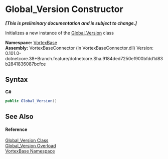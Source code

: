 # Global_Version Constructor 
 _**\[This is preliminary documentation and is subject to change.\]**_

Initializes a new instance of the <a href="T_VortexBase_Global_Version.md">Global_Version</a> class

**Namespace:**&nbsp;<a href="N_VortexBase.md">VortexBase</a><br />**Assembly:**&nbsp;VortexBaseConnector (in VortexBaseConnector.dll) Version: 0.101.0-dotnetcore.38+Branch.feature/dotnetcore.Sha.9184ded7250ef900bfdd1d83b2841836087bcfce

## Syntax

**C#**<br />
``` C#
public Global_Version()
```


## See Also


#### Reference
<a href="T_VortexBase_Global_Version.md">Global_Version Class</a><br /><a href="Overload_VortexBase_Global_Version__ctor.md">Global_Version Overload</a><br /><a href="N_VortexBase.md">VortexBase Namespace</a><br />